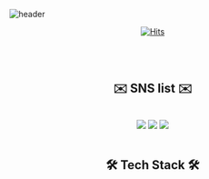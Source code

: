 ![header](https://capsule-render.vercel.app/api?type=waving&color=gradient&customColorList=0,2,5,5,30&height=300&section=header&text=welcome&desc=%20yhoon3002's%20Github%20Profile&fontSize=100&animation=twinkling&fontAlign=50&fontAlignY=38&descSize=28&descAlign=66&descAlignY=55&stroke=8ED813&strokeWidth=2)

<div align="center">

[![Hits](https://hits.seeyoufarm.com/api/count/incr/badge.svg?url=https%3A%2F%2Fgithub.com%2Fyhoon3002&count_bg=%239073DB&title_bg=%23BCBCF2&icon=opsgenie.svg&icon_color=%23EFF0EF&title=hits&edge_flat=false)](https://github.com/yhoon3002)

<div>
<br/>
<br/>

<div align="center">

## ✉️ SNS list ✉️
  <br>
  <a href="https://www.facebook.com/yhoon3002" target="_blank"><img src="https://img.shields.io/badge/Facebook-1877F2?style=flat-square&logo=Facebook&logoColor=white"/></a>
  <a href="https://www.instagram.com/hoony.97/" target="_blank"><img src="https://img.shields.io/badge/Instagram-E4405F?style=flat-square&logo=Instagram&logoColor=white"/></a>
    <a href="https://discord.com/users/947685557415342091" target="_blank"><img src="https://img.shields.io/badge/Discord-5865F2?style=flat-square&logo=Discord&logoColor=white"/></a>
  <br/>
  <br/>
    
    
## 🛠️ Tech Stack 🛠️
  
</div>

<!--
**yhoon3002/yhoon3002** is a ✨ _special_ ✨ repository because its `README.md` (this file) appears on your GitHub profile.

Here are some ideas to get you started:

- 🔭 I’m currently working on ...
- 🌱 I’m currently learning ...
- 👯 I’m looking to collaborate on ...
- 🤔 I’m looking for help with ...
- 💬 Ask me about ...
- 📫 How to reach me: ...
- 😄 Pronouns: ...
- ⚡ Fun fact: ...
-->
